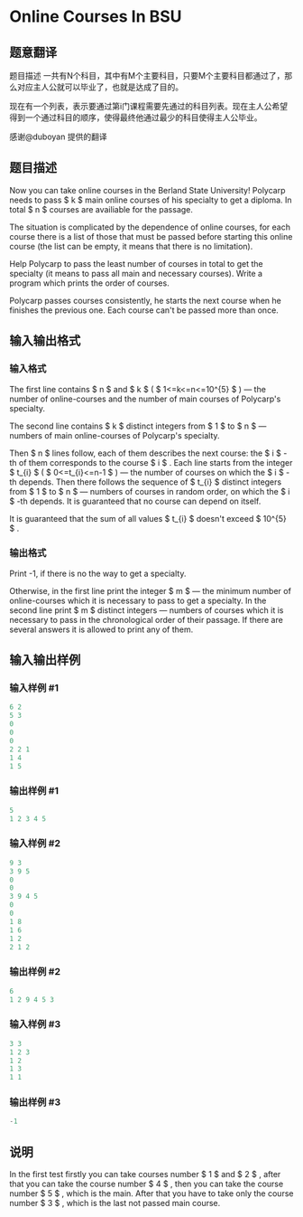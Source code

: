 # Online Courses In BSU

## 题意翻译

题目描述 一共有N个科目，其中有M个主要科目，只要M个主要科目都通过了，那么对应主人公就可以毕业了，也就是达成了目的。

现在有一个列表，表示要通过第i门课程需要先通过的科目列表。现在主人公希望得到一个通过科目的顺序，使得最终他通过最少的科目使得主人公毕业。

感谢@duboyan 提供的翻译

## 题目描述

Now you can take online courses in the Berland State University! Polycarp needs to pass $ k $ main online courses of his specialty to get a diploma. In total $ n $ courses are availiable for the passage.

The situation is complicated by the dependence of online courses, for each course there is a list of those that must be passed before starting this online course (the list can be empty, it means that there is no limitation).

Help Polycarp to pass the least number of courses in total to get the specialty (it means to pass all main and necessary courses). Write a program which prints the order of courses.

Polycarp passes courses consistently, he starts the next course when he finishes the previous one. Each course can't be passed more than once.

## 输入输出格式

### 输入格式

The first line contains $ n $ and $ k $ ( $ 1<=k<=n<=10^{5} $ ) — the number of online-courses and the number of main courses of Polycarp's specialty.

The second line contains $ k $ distinct integers from $ 1 $ to $ n $ — numbers of main online-courses of Polycarp's specialty.

Then $ n $ lines follow, each of them describes the next course: the $ i $ -th of them corresponds to the course $ i $ . Each line starts from the integer $ t_{i} $ ( $ 0<=t_{i}<=n-1 $ ) — the number of courses on which the $ i $ -th depends. Then there follows the sequence of $ t_{i} $ distinct integers from $ 1 $ to $ n $ — numbers of courses in random order, on which the $ i $ -th depends. It is guaranteed that no course can depend on itself.

It is guaranteed that the sum of all values $ t_{i} $ doesn't exceed $ 10^{5} $ .

### 输出格式

Print -1, if there is no the way to get a specialty.

Otherwise, in the first line print the integer $ m $ — the minimum number of online-courses which it is necessary to pass to get a specialty. In the second line print $ m $ distinct integers — numbers of courses which it is necessary to pass in the chronological order of their passage. If there are several answers it is allowed to print any of them.

## 输入输出样例

### 输入样例 #1

```cpp
6 2
5 3
0
0
0
2 2 1
1 4
1 5

```
### 输出样例 #1

```cpp
5
1 2 3 4 5 

```
### 输入样例 #2

```cpp
9 3
3 9 5
0
0
3 9 4 5
0
0
1 8
1 6
1 2
2 1 2

```
### 输出样例 #2

```cpp
6
1 2 9 4 5 3 

```
### 输入样例 #3

```cpp
3 3
1 2 3
1 2
1 3
1 1

```
### 输出样例 #3

```cpp
-1

```
## 说明

In the first test firstly you can take courses number $ 1 $ and $ 2 $ , after that you can take the course number $ 4 $ , then you can take the course number $ 5 $ , which is the main. After that you have to take only the course number $ 3 $ , which is the last not passed main course.

